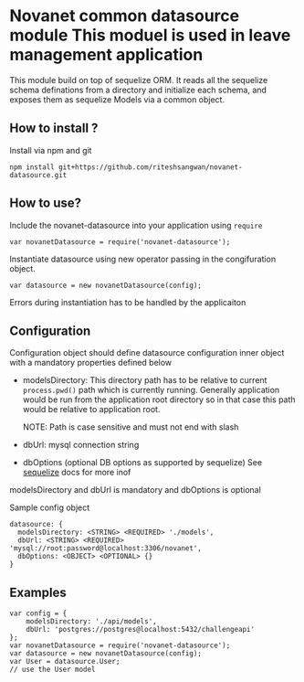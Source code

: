 Novanet common datasource module
This moduel is used in leave management application
===

This module build on top of sequelize ORM.
It reads all the sequelize schema definations from a directory and initialize each schema, and exposes them as sequelize Models via a common object.

## How to install ?

Install via npm and git

```
npm install git+https://github.com/riteshsangwan/novanet-datasource.git
```

## How to use?

Include the novanet-datasource into your application using ```require```
```
var novanetDatasource = require('novanet-datasource');
```

Instantiate datasource using new operator passing in the congifuration object.

```
var datasource = new novanetDatasource(config);
```

Errors during instantiation has to be handled by the applicaiton

## Configuration

Configuration object should define datasource configuration inner object with a mandatory properties defined below

- modelsDirectory: This directory path has to be relative to current ```process.pwd()``` path which is currently running. Generally application would be run from the application root directory so in that case this path would be relative to application root.

    NOTE: Path is case sensitive and must not end with slash
    
- dbUrl: mysql connection string
- dbOptions (optional DB options as supported by sequelize)
  See [sequelize](http://sequelize.readthedocs.org/en/latest) docs for more inof

modelsDirectory and dbUrl is mandatory and dbOptions is optional

Sample config object
```
datasource: {
  modelsDirectory: <STRING> <REQUIRED> './models',
  dbUrl: <STRING> <REQUIRED> 'mysql://root:password@localhost:3306/novanet',
  dbOptions: <OBJECT> <OPTIONAL> {}
}
```

## Examples

```
var config = {
    modelsDirectory: './api/models',
    dbUrl: 'postgres://postgres@localhost:5432/challengeapi'
};
var novanetDatasource = require('novanet-datasource');
var datasource = new novanetDatasource(config);
var User = datasource.User;
// use the User model
```